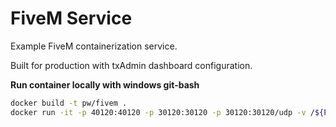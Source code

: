 # FiveM Service

Example FiveM containerization service.

Built for production with txAdmin dashboard configuration.

**Run container locally with windows git-bash**

```bash
docker build -t pw/fivem .
docker run -it -p 40120:40120 -p 30120:30120 -p 30120:30120/udp -v /${PWD}/resources:/opt/cfx-server-data/resources /${PWD}/txData:/txData pw/fivem
```